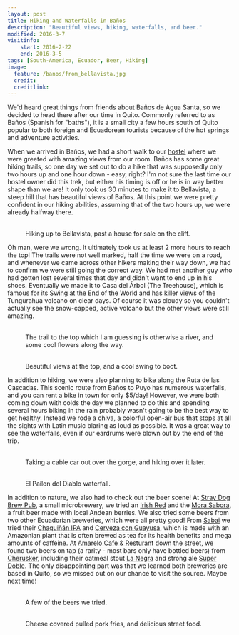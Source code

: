 ```yaml
---
layout: post
title: Hiking and Waterfalls in Baños
description: "Beautiful views, hiking, waterfalls, and beer."
modified: 2016-3-7
visitinfo:
    start: 2016-2-22
    end: 2016-3-5
tags: [South-America, Ecuador, Beer, Hiking]
image:
  feature: /banos/from_bellavista.jpg
  credit: 
  creditlink:
---
```


We'd heard great things from friends about Baños de Agua Santa, so we decided to head there after our time in Quito. Commonly referred to as Baños (Spanish for "baths"), it is a small city a few hours south of Quito popular to both foreign and Ecuadorean tourists because of the hot springs and adventure activities.

When we arrived in Baños, we had a short walk to our [hostel](http://www.hostal-transilvania.com/) where we were greeted with amazing views from our room. Baños has some great hiking trails, so one day we set out to do a hike that was supposedly only two hours up and one hour down - easy, right? I'm not sure the last time our hostel owner did this trek, but either his timing is off or he is in way better shape than we are! It only took us 30 minutes to make it to Bellavista, a steep hill that has beautiful views of Baños. At this point we were pretty confident in our hiking abilities, assuming that of the two hours up, we were already halfway there. 
<figure class="half">
    <a href="/images/banos/hiking.jpg"><img src="/images/banos/hiking.jpg" alt=""></a>
    <a href="/images/banos/house_for_sale.jpg"><img src="/images/banos/house_for_sale.jpg" alt=""></a>
    <figcaption>Hiking up to Bellavista, past a house for sale on the cliff.</figcaption>
</figure>

Oh man, were we wrong. It ultimately took us at least 2 more hours to reach the top! The trails were not well marked, half the time we were on a road, and whenever we came across other hikers making their way down, we had to confirm we were still going the correct way. We had met another guy who had gotten lost several times that day and didn't want to end up in his shoes. Eventually we made it to Casa del Árbol (The Treehouse), which is famous for its Swing at the End of the World and has killer views of the Tungurahua volcano on clear days. Of course it was cloudy so you couldn't actually see the snow-capped, active volcano but the other views were still amazing. 
<figure class="half">
    <a href="/images/banos/the_trail.jpg"><img src="/images/banos/the_trail.jpg" alt=""></a>
    <a href="/images/banos/flowers.jpg"><img src="/images/banos/flowers.jpg" alt=""></a>
    <figcaption>The trail to the top which I am guessing is otherwise a river, and some cool flowers along the way.</figcaption>
</figure>
<figure class="half">
    <a href="/images/banos/at_the_top.jpg"><img src="/images/banos/at_the_top.jpg" alt=""></a>
    <a href="/images/banos/swing.jpg"><img src="/images/banos/swing.jpg" alt=""></a>
    <figcaption>Beautiful views at the top, and a cool swing to boot.</figcaption>
</figure>

In addition to hiking, we were also planning to bike along the Ruta de las Cascadas. This scenic route from Baños to Puyo has numerous waterfalls, and you can rent a bike in town for only $5/day! However, we were both coming down with colds the day we planned to do this and spending several hours biking in the rain probably wasn't going to be the best way to get healthy. Instead we rode a chiva, a colorful open-air bus that stops at all the sights with Latin music blaring as loud as possible. It was a great way to see the waterfalls, even if our eardrums were blown out by the end of the trip.
<figure class="half">
    <a href="/images/banos/cable_car.jpg"><img src="/images/banos/cable_car.jpg" alt=""></a>
    <a href="/images/banos/bridge.jpg"><img src="/images/banos/bridge.jpg" alt=""></a>
    <figcaption>Taking a cable car out over the gorge, and hiking over it later.</figcaption>
</figure>

<figure class="half">
    <a href="/images/banos/waterfall1.jpg"><img src="/images/banos/waterfall1.jpg" alt=""></a>
    <a href="/images/banos/waterfall2.jpg"><img src="/images/banos/waterfall2.jpg" alt=""></a>
    <figcaption>El Pailon del Diablo waterfall.</figcaption>
</figure>

In addition to nature, we also had to check out the beer scene! At [Stray Dog Brew Pub](https://www.facebook.com/pages/Stray-Dog-Brew-Pub/242451592503275), a small microbrewery, we tried an [Irish Red](https://untappd.com/b/shaman-cerveza-artesanal-riar-brewery-irish-red-ale-conjuro/1213975) and the [Mora Sabora](https://untappd.com/b/stray-dog-mora-sabora/301674), a fruit beer made with local Andean berries. We also tried some beers from two other Ecuadorian breweries, which were all pretty good! From [Sabai](http://www.sabaibeer.com/) we tried their [Chaquiñán IPA](https://untappd.com/b/sabai-chaquinan-ipa/868424) and [Cerveza con Guayusa](https://untappd.com/b/sabai-cerveza-con-guayusa/1344241), which is made with an Amazonian plant that is often brewed as tea for its health benefits and mega amounts of caffeine. At [Amarelo Cafe & Resturant](https://www.facebook.com/SaboresDelMediterraneoByAmareloCoffeeShop#_=_) down the street, we found two beers on tap (a rarity - most bars only have bottled beers) from [Cherusker](http://www.cherusker.com/), including their oatmeal stout [La Negra](https://untappd.com/b/cherusker-cerveceria-alemana-la-negra/326383)  and strong ale [Super Doble](https://untappd.com/b/cherusker-cerveceria-alemana-super-doble/369082). The only disappointing part was that we learned both breweries are based in Quito, so we missed out on our chance to visit the source. Maybe next time!
<figure class="half">
    <a href="/images/banos/sabai.jpg"><img src="/images/banos/sabai.jpg" alt=""></a>
    <a href="/images/banos/la_negra.jpg"><img src="/images/banos/la_negra.jpg" alt=""></a>
    <figcaption>A few of the beers we tried.</figcaption>
</figure>
<figure class="half">
    <a href="/images/banos/dinner_at_stray_dog.jpg"><img src="/images/banos/dinner_at_stray_dog.jpg" alt=""></a>
    <a href="/images/banos/street_food.jpg"><img src="/images/banos/street_food.jpg" alt=""></a>
    <figcaption>Cheese covered pulled pork fries, and delicious street food.</figcaption>
</figure>
